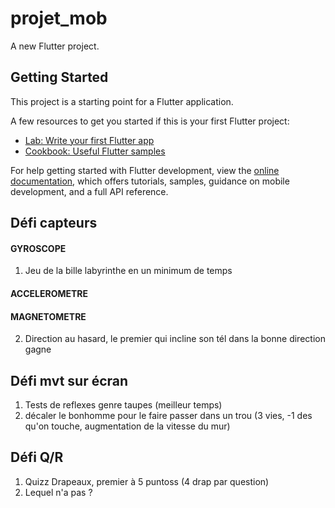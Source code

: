 # projet_mob

A new Flutter project.

## Getting Started

This project is a starting point for a Flutter application.

A few resources to get you started if this is your first Flutter project:

- [Lab: Write your first Flutter app](https://docs.flutter.dev/get-started/codelab)
- [Cookbook: Useful Flutter samples](https://docs.flutter.dev/cookbook)

For help getting started with Flutter development, view the
[online documentation](https://docs.flutter.dev/), which offers tutorials,
samples, guidance on mobile development, and a full API reference.

## Défi capteurs

#### GYROSCOPE

1) Jeu de la bille labyrinthe en un minimum de temps

#### ACCELEROMETRE

#### MAGNETOMETRE

2) Direction au hasard, le premier qui incline son tél dans la bonne direction gagne

## Défi mvt sur écran

1) Tests de reflexes genre taupes (meilleur temps)
2) décaler le bonhomme pour le faire passer dans un trou (3 vies, -1 des qu'on touche, augmentation de la vitesse du mur)

## Défi Q/R

1) Quizz Drapeaux, premier à 5 puntoss (4 drap par question)
2) Lequel n'a pas ?
